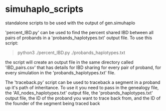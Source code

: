 # simuhaplo_scripts
standalone scripts to be used with the output of gen.simuhaplo 

'percent_IBD.py' can be used to find the percent shared IBD between all pairs of probands in a 'probands_haplotypes.txt' output file. To use this script:


>python3 ./percent_IBD.py ./probands_haplotypes.txt

the script will create an output file in the same directory called 'IBD_pairs.csv' that has details for IBD sharing for every pair of proband, for every simulation in the 'probands_haplotypes.txt' file. 

The 'traceback.py' script can be used to traceback a segment in a proband up it's path of inheritance. To use it you need to pass in the genealogy file, the 'All_nodes_haplotypes.txt' output file, the 'probands_haplotypes.txt' output file, the ID of the proband you want to trace back from, and the ID of the founder of the segment being traced back
